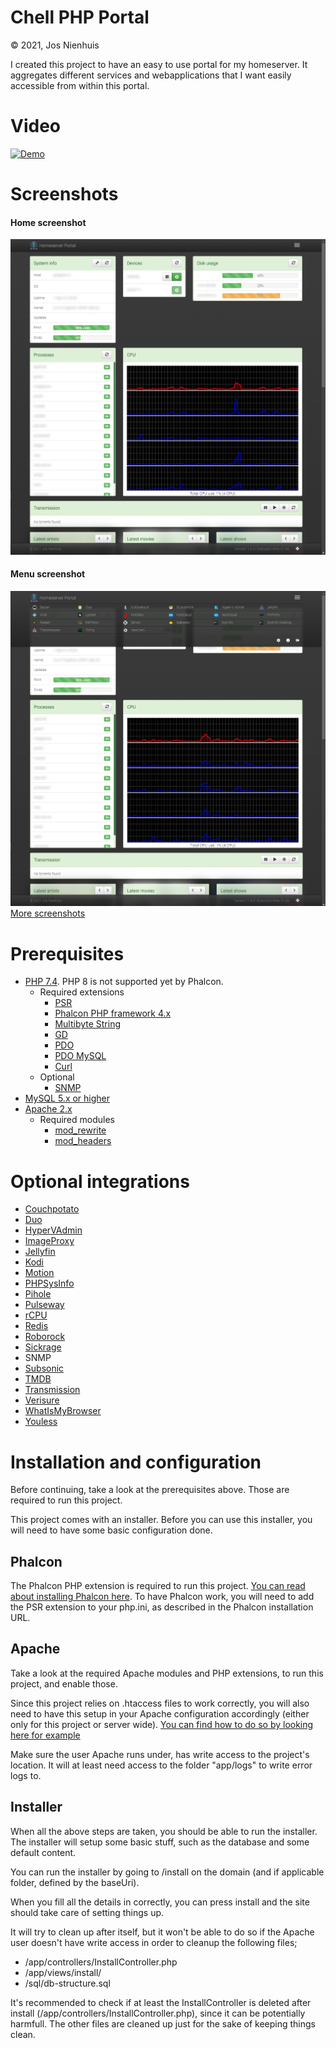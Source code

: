 Chell PHP Portal
================
&copy; 2021, Jos Nienhuis

I created this project to have an easy to use portal for my homeserver. 
It aggregates different services and webapplications that I want easily accessible from within this portal.

# Video

[![Demo](https://img.youtube.com/vi/IzuMtewr6gc/0.jpg)](https://www.youtube.com/watch?v=IzuMtewr6gc)

# Screenshots

#### Home screenshot
![Home](https://raw.githubusercontent.com/joszz/Chell-PHP-Portal/master/img/screenshots/desktop_home.png "Home")
#### Menu screenshot
![Menu](https://raw.githubusercontent.com/joszz/Chell-PHP-Portal/master/img/screenshots/desktop_menu.png "Menu")
[More screenshots](https://github.com/joszz/Chell-PHP-Portal/tree/master/img/screenshots)

# Prerequisites
- [PHP 7.4](http://www.php.net/).
    PHP 8 is not supported yet by Phalcon.
  - Required extensions 
    - [PSR](https://github.com/jbboehr/php-psr)
    - [Phalcon PHP framework 4.x](https://phalconphp.com/)
    - [Multibyte String](https://www.php.net/manual/en/book.mbstring.php)
    - [GD](https://www.php.net/manual/en/book.image.php)
    - [PDO](https://www.php.net/manual/en/book.pdo.php)
    - [PDO MySQL](https://www.php.net/manual/en/ref.pdo-mysql.php)
    - [Curl](https://www.php.net/manual/en/book.curl.php)
  - Optional
    - [SNMP](https://www.php.net/manual/en/book.snmp.php)
- [MySQL 5.x or higher](https://www.mysql.com/)
- [Apache 2.x](https://httpd.apache.org/)
  - Required modules
    - [mod_rewrite](https://httpd.apache.org/docs/2.4/mod/mod_rewrite.html)
    - [mod_headers](https://httpd.apache.org/docs/current/mod/mod_headers.html)

# Optional integrations
- [Couchpotato](https://couchpota.to//)
- [Duo](https://duo.com/)
- [HyperVAdmin](https://github.com/joszz/HyperVAdmin)
- [ImageProxy](https://github.com/willnorris/imageproxy)
- [Jellyfin](https://jellyfin.org/)
- [Kodi](https://kodi.tv/)
- [Motion](https://motion-project.github.io/)
- [PHPSysInfo](http://phpsysinfo.github.io/phpsysinfo/)
- [Pihole](https://pi-hole.net/)
- [Pulseway](https://www.pulseway.com/)
- [rCPU](https://github.com/davidsblog/rCPU)
- [Redis](https://redis.io/)
- [Roborock](https://github.com/rytilahti/python-miio)
- [Sickrage](https://sickrage.github.io/)
- SNMP
- [Subsonic](http://www.subsonic.org/pages/index.jsp)
- [TMDB](https://www.themoviedb.org/)
- [Transmission](https://www.transmissionbt.com/)
- [Verisure](https://github.com/persandstrom/python-verisure)
- [WhatIsMyBrowser](https://www.whatismybrowser.com/)
- [Youless](https://www.youless.nl/)

# Installation and configuration

Before continuing, take a look at the prerequisites above. Those are required to run this project.

This project comes with an installer. Before you can use this installer, you will need to have some basic configuration done.

## Phalcon

The Phalcon PHP extension is required to run this project. [You can read about installing Phalcon here](https://docs.phalcon.io/4.0/en/installation).
To have Phalcon work, you will need to add the PSR extension to your php.ini, as described in the Phalcon installation URL. 

## Apache
Take a look at the required Apache modules and PHP extensions, to run this project, and enable those.

Since this project relies on .htaccess files to work correctly, you will also need to have this setup in your Apache configuration accordingly 
(either only for this project or server wide). 
[You can find how to do so by looking here for example](https://www.linode.com/docs/web-servers/apache/how-to-set-up-htaccess-on-apache/)

Make sure the user Apache runs under, has write access to the project's location. It will at least need access to the folder "app/logs" 
to write error logs to.

## Installer

When all the above steps are taken, you should be able to run the installer.
The installer will setup some basic stuff, such as the database and some default content.

You can run the installer by going to /install on the domain (and if applicable folder, defined by the baseUri).

When you fill all the details in correctly, you can press install and the site should take care of setting things up.

It will try to clean up after itself, but it won't be able to do so if the Apache user doesn't have write access in order to cleanup the following files;
- /app/controllers/InstallController.php
- /app/views/install/
- /sql/db-structure.sql

It's recommended to check if at least the InstallController is deleted after install (/app/controllers/InstallController.php), since it can be potentially harmfull.
The other files are cleaned up just for the sake of keeping things clean.